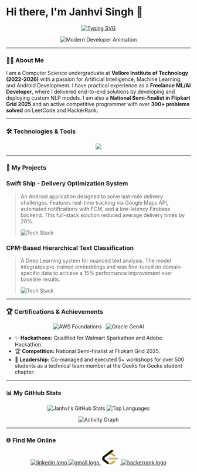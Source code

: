 # Hi there, I'm Janhvi Singh 👋

<p align="center">
  <a href="https://git.io/typing-svg">
    <img src="https://readme-typing-svg.demolab.com?font=Fira+Code&weight=700&size=25&pause=1000&color=30,139DFA&background=00000000&center=true&vCenter=true&width=500&lines=B.Tech+Student+at+VIT-AP;Freelance+AI+%26+ML+Developer;Flipkart+Grid+National+Semi-Finals" alt="Typing SVG" />
  </a>
</p>

<p align="center">
  <img src="https://raw.githubusercontent.com/rLgs/rLgs/main/assets/new_header.gif" alt="Modern Developer Animation" width="600px" />
</p>

---

### 👨‍💻 **About Me**

I am a Computer Science undergraduate at **Vellore Institute of Technology (2022-2026)** with a passion for Artificial Intelligence, Machine Learning, and Android Development. I have practical experience as a **Freelance ML/AI Developer**, where I delivered end-to-end solutions by developing and deploying custom NLP models. I am also a **National Semi-finalist in Flipkart Grid 2025** and an active competitive programmer with over **300+ problems solved** on LeetCode and HackerRank.

---

### 🛠️ **Technologies & Tools**

<p align="center">
  <a href="https://skillicons.dev">
    <img src="https://skillicons.dev/icons?i=python,java,kotlin,dart,r,sql,tensorflow,pytorch,sklearn,pandas,numpy,aws,firebase,docker,git,androidstudio,vscode,figma&perline=9" />
  </a>
</p>

---

### 🚀 **My Projects**

### Swift Ship - Delivery Optimization System
> An Android application designed to solve last-mile delivery challenges. Features real-time tracking via Google Maps API, automated notifications with FCM, and a low-latency Firebase backend. This full-stack solution reduced average delivery times by 20%.
> <p>
>   <img src="https://skillicons.dev/icons?i=android,java,firebase" alt="Tech Stack"/>
> </p>

### CPM-Based Hierarchical Text Classification
> A Deep Learning system for nuanced text analysis. The model integrates pre-trained embeddings and was fine-tuned on domain-specific data to achieve a 15% performance improvement over baseline results.
> <p>
>   <img src="https://skillicons.dev/icons?i=python,tensorflow,pytorch,huggingface" alt="Tech Stack"/>
> </p>

---

### 🏆 **Certifications & Achievements**

<p align="center">
  <img src="https://img.shields.io/badge/AWS_Cloud_Foundations-FF9900?style=for-the-badge&logo=amazon-aws&logoColor=white" alt="AWS Foundations">
  &nbsp;
  <img src="https://img.shields.io/badge/Oracle_Gen_AI_Professional-F80000?style=for-the-badge&logo=oracle&logoColor=white" alt="Oracle GenAI">
</p>

-   ✨ **Hackathons:** Qualified for Walmart Sparkathon and Adobe Hackathon.
-   🏆 **Competition:** National Semi-finalist at Flipkart Grid 2025.
-   🚀 **Leadership:** Co-managed and executed 5+ workshops for over 500 students as a technical team member at the Geeks for Geeks student chapter.

---

### 📊 **My GitHub Stats**

<p align="center">
  <img src="https://github-readme-stats.vercel.app/api?username=janhvisingh22&show_icons=true&theme=radical&hide_border=true&count_private=true" alt="Janhvi's GitHub Stats" />
  <img src="https://github-readme-stats.vercel.app/api/top-langs/?username=janhvisingh22&layout=compact&theme=tokyonight&hide_border=true" alt="Top Languages" />
</p>
<p align="center">
  <img src="https://github-readme-activity-graph.vercel.app/graph?username=janhvisingh22&theme=dracula" alt="Activity Graph" />
</p>

---

### 🌐 **Find Me Online**

<p align="center">
  <a href="https://www.linkedin.com/in/janhvi-singh-0606b3251/" target="_blank">
    <img src="https://raw.githubusercontent.com/maurodesouza/profile-readme-generator/master/src/assets/icons/social/linkedin/default.svg" width="52" height="40" alt="linkedin logo"  />
  </a>
  <a href="mailto:janhvisingh1711@gmail.com">
    <img src="https://raw.githubusercontent.com/maurodesouza/profile-readme-generator/master/src/assets/icons/social/gmail/default.svg" width="52" height="40" alt="gmail logo" />
  </a>
  <a href="[Your-LeetCode-URL]" target="_blank">
    <img src="https://raw.githubusercontent.com/maurodesouza/profile-readme-generator/master/src/assets/icons/social/leetcode/default.svg" width="52" height="40" alt="leetcode logo" />
  </a>
  <a href="[Your-HackerRank-URL]" target="_blank">
    <img src="https://raw.githubusercontent.com/maurodesouza/profile-readme-generator/master/src/assets/icons/social/hackerrank/default.svg" width="52" height="40" alt="hackerrank logo" />
  </a>
</p>
